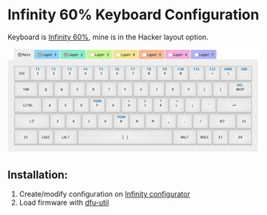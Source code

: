 # Infinity 60% Keyboard Configuration

Keyboard is [Infinity 60%](https://input.club/devices/infinity-keyboard), mine is in the Hacker layout option.


![configuration](assets/Infinity-config.png)


## Installation:
1. Create/modify configuration on [Infinity configurator](http://configurator.input.club/?layout=MD1-HackerBlank)
2. Load firmware with [dfu-util](https://github.com/kiibohd/controller/wiki/Loading-DFU-Firmware)


